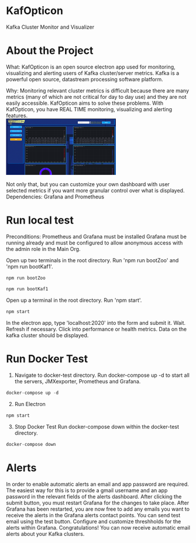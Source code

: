 # KafOpticon
Kafka Cluster Monitor and Visualizer

# About the Project
What:
KafOpticon is an open source electron app used for monitoring, visualizing and alerting users of Kafka cluster/server metrics.
Kafka is a powerful open source, datastream processing software platform.

Why:
Monitoring relevant cluster metrics is difficult because there are many metrics (many of which are not critical for day to day use)
and they are not easily accessible.
KafOpticon aims to solve these problems. With KafOpticon, you have REAL TIME monitoring, visualizing and alerting features.
  <br><img src="./assets/KafOpticon Sample.png" width="300px"></img>  

Not only that, but you can customize your own dashboard with user selected metrics if you want more granular control over what is displayed.
Dependencies: Grafana and Prometheus


# Run local test
Preconditions: Prometheus and Grafana must be installed
Grafana must be running already and must be configured to allow anonymous access with the admin role in the Main Org.

Open up two terminals in the root directory.
Run 'npm run bootZoo' and 'npm run bootKaf1'.
```javascript
npm run bootZoo
```
```javascript
npm run bootKaf1
```
Open up a terminal in the root directory.
Run 'npm start'.
```javascript
npm start
```
In the electron app, type 'localhost:2020' into the form and submit it.
Wait.
Refresh if necessary.
Click into performance or health metrics. Data on the kafka cluster should be displayed.

# Run Docker Test
1. Navigate to docker-test directory.
   Run docker-compose up -d to start all the servers, JMXexporter, Prometheus and Grafana.
```javascript 
docker-compose up -d
```
2. Run Electron
```javascript
npm start
```
3. Stop Docker Test
   Run docker-compose down within the docker-test directory.
```javascript
docker-compose down
```
# Alerts
In order to enable automatic alerts an email and app password are required. The easiest way for this is to provide a gmail username and an app password
in the relevant fields of the alerts dashboard. After clicking the submit button, you must restart Grafana for the changes to take place.
After Grafana has been restarted, you are now free to add any emails you want to receive the alerts in the Grafana alerts contact points.
You can send test email using the test button.
Configure and customize threshholds for the alerts within Grafana. 
Congratulations! You can now receive automatic email alerts about your Kafka clusters.